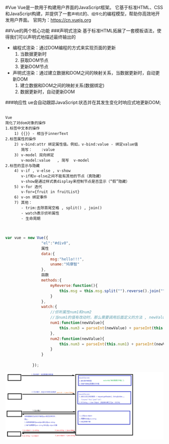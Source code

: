 #Vue
Vue是一款用于构建用户界面的JavaScript框架。
它基于标准HTML、CSS和JavaScript构建，并提供了一套`声明式`的、`组件化`的编程模型，帮助你高效地开发用户界面。
官网为：https://cn.vuejs.org

##Vue的两个核心功能
###声明式渲染
基于标准HTML拓展了一套模板语法，使得我们可以声明式地描述最终输出的
* 编程式渲染：通过DOM编程的方式来实现页面的更新
  1. 当数据更新时
  2. 获取DOM节点
  3. 更新DOM节点  
* 声明式渲染：通过建立数据和DOM之间的映射关系，当数据更新时，自动更新DOM
  1. 建立数据和DOM之间的映射关系(数据绑定)
  2. 数据更新时，自动更新DOM
    

###响应性
ue会自动跟踪JavaScript:状态并在其发生变化时响应式地更新DOM;
```

Vue
简化了对dom对象的操作
1.标签中文本的操作
    1) {{}} - 相当于innerText
2.标签属性的操作
    2) v-bind:attr 绑定属性值。例如，v-bind:value - 绑定value值
       简写：    :value
    3) v-model 双向绑定
       v-model:value   , 简写  v-model
2.标签的显示与隐藏       
    4) v-if , v-else , v-show
       v-if和v-else之间不能有其他的节点（真隐藏）
       v-show是通过样式表display来控制节点是否显示（“假”隐藏）
    5) v-for 迭代
       v-for={fruit in fruitList}
    6) v-on 绑定事件
    7) 其他：
       - trim:去除首尾空格 , split() , join()
       - watch表示侦听属性
       - 生命周期

```

<br/>

```javascript
var vue = new Vue({
                "el":"#div0",
                属性
                data:{
                    msg:"hello!!!",
                    uname:"鸠摩智"
                },
                函数
                methods:{
                    myReverse:function(){
                        this.msg = this.msg.split("").reverse().join("");
                    }
                },
                watch:{
                    //侦听属性num1和num2
                    //当num1的值有改动时，那么需要调用后面定义的方法 , newValue指的是num1的新值
                    num1:function(newValue){
                        this.num3 = parseInt(newValue) + parseInt(this.num2);
                    },
                    num2:function(newValue){
                        this.num3 = parseInt(this.num1) + parseInt(newValue) ;
                    }
                }
                
            });
```

![01.Axios示例.png](47dc2446736dda4d0518496d2b674ba7.png)

